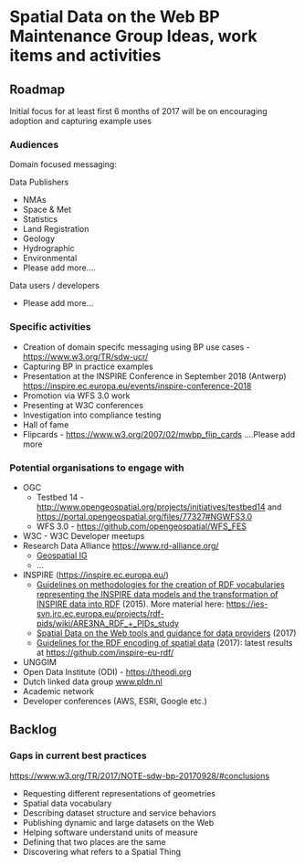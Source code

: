 # Spatial Data on the Web BP Maintenance Group Ideas, work items and activities

## Roadmap

Initial focus for at least first 6 months of 2017 will be on encouraging adoption and capturing example uses

### Audiences 

Domain focused messaging:

Data Publishers

- NMAs
- Space & Met
- Statistics
- Land Registration
- Geology
- Hydrographic
- Environmental
- Please add more....

Data users / developers

- Please add more...

### Specific activities

* Creation of domain specifc messaging using BP use cases - https://www.w3.org/TR/sdw-ucr/
* Capturing BP in practice examples
* Presentation at the INSPIRE Conference in September 2018 (Antwerp) https://inspire.ec.europa.eu/events/inspire-conference-2018
* Promotion via WFS 3.0 work
* Presenting at W3C conferences
* Investigation into compliance testing
* Hall of fame
* Flipcards - https://www.w3.org/2007/02/mwbp_flip_cards 
....Please add more

### Potential organisations to engage with

* OGC
  * Testbed 14 - http://www.opengeospatial.org/projects/initiatives/testbed14 and https://portal.opengeospatial.org/files/77327#NGWFS3.0
  * WFS 3.0 - https://github.com/opengeospatial/WFS_FES 
* W3C - W3C Developer meetups
* Research Data Alliance https://www.rd-alliance.org/ 
  * [Geospatial IG](https://www.rd-alliance.org/groups/geospatial-ig.html)
  * ...
* INSPIRE (https://inspire.ec.europa.eu/)
  * [Guidelines on methodologies for the creation of RDF vocabularies representing the INSPIRE data models and the transformation of INSPIRE data into RDF](https://joinup.ec.europa.eu/document/study-rdf-and-pids-inspire-guidelines-methodologies-inspire-data-rdf) (2015). More material here: https://ies-svn.jrc.ec.europa.eu/projects/rdf-pids/wiki/ARE3NA_RDF_+_PIDs_study
  * [Spatial Data on the Web tools and guidance for data providers](https://ies-svn.jrc.ec.europa.eu/attachments/download/2178/DOC-7_ELISE_D2.1.1_Spatial_Data_on_the_Web_tools_and_guidance_for_data_providers_v1.0.pdf) (2017)
  * [Guidelines for the RDF encoding of spatial data](http://inspire-eu-rdf.github.io/inspire-rdf-guidelines/) (2017): latest results at https://github.com/inspire-eu-rdf/
* UNGGIM
* Open Data Institute (ODI) - https://theodi.org 
* Dutch linked data group www.pldn.nl
* Academic network
* Developer conferences (AWS, ESRI, Google etc.)

## Backlog

### Gaps in current best practices

https://www.w3.org/TR/2017/NOTE-sdw-bp-20170928/#conclusions 

* Requesting different representations of geometries
* Spatial data vocabulary
* Describing dataset structure and service behaviors
* Publishing dynamic and large datasets on the Web
* Helping software understand units of measure
* Defining that two places are the same
* Discovering what refers to a Spatial Thing
